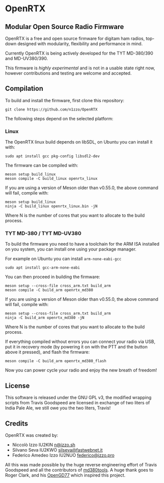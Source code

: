 # OpenRTX
## Modular Open Source Radio Firmware

OpenRTX is a free and open source firmware for digitam ham radios, top-down designed
with modularity, flexibility and performance in mind.

Currently OpenRTX is being actively developed for the TYT MD-380/390 and MD-UV380/390.

This firmware is *highly experimental* and is not in a usable state right now,
however contributions and testing are welcome and accepted.

## Compilation

To build and install the firmware, first clone this repository:

```
git clone https://github.com/n1zzo/OpenRTX
```

The following steps depend on the selected platform:

### Linux

The OpenRTX linux build depends on libSDL, on Ubuntu you can install it with:
```
sudo apt install gcc pkg-config libsdl2-dev
```

The firmware can be compiled with:

```
meson setup build_linux
meson compile -C build_linux openrtx_linux
```

If you are using a version of Meson older than v0.55.0, the above command will fail, compile with:

```
meson setup build_linux
ninja -C build_linux openrtx_linux.bin -jN
```

Where N is the number of cores that you want to allocate to the build process.

### TYT MD-380 / TYT MD-UV380

To build the firmware you need to have a toolchain for the ARM ISA installed
on you system, you can install one using your package manager.

For example on Ubuntu you can install `arm-none-eabi-gcc`
```
sudo apt install gcc-arm-none-eabi
```

You can then proceed in building the firmware:

```
meson setup --cross-file cross_arm.txt build_arm
meson compile -C build_arm openrtx_md380
```

If you are using a version of Meson older than v0.55.0, the above command will fail, compile with:

```
meson setup --cross-file cross_arm.txt build_arm
ninja -C build_arm openrtx_md380 -jN
```

Where N is the number of cores that you want to allocate to the build process.

If everything compiled without errors you can connect your radio via USB,
put it in recovery mode (by powering it on with the PTT and the button
above it pressed), and flash the firmware:

```
meson compile -C build_arm openrtx_md380_flash
```

Now you can power cycle your radio and enjoy the new breath of freedom!

## License

This software is released under the GNU GPL v3, the modified wrapping scripts
from Travis Goodspeed are licensed in exchange of two liters of India Pale Ale,
we still owe you the two liters, Travis!

## Credits

OpenRTX was created by:

- Niccolò Izzo IU2KIN <n@izzo.sh>
- Silvano Seva IU2KWO <silseva@fastwebnet.it>
- Federico Amedeo Izzo IU2NUO <federico@izzo.pro>

All this was made possible by the huge reverse engineering effort of
Travis Goodspeed and all the contributors of [md380tools](https://github.com/travisgoodspeed/md380tools).
A huge thank goes to Roger Clark, and his [OpenGD77](https://github.com/rogerclarkmelbourne/OpenGD77) which inspired this project.
